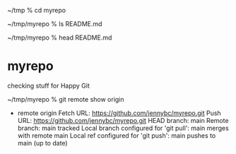 ~/tmp % cd myrepo

~/tmp/myrepo % ls
README.md

~/tmp/myrepo % head README.md 
# myrepo
checking stuff for Happy Git

~/tmp/myrepo % git remote show origin
* remote origin
  Fetch URL: https://github.com/jennybc/myrepo.git
  Push  URL: https://github.com/jennybc/myrepo.git
  HEAD branch: main
  Remote branch:
    main tracked
  Local branch configured for 'git pull':
    main merges with remote main
  Local ref configured for 'git push':
    main pushes to main (up to date)
